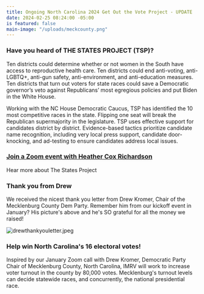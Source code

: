 ```yaml
---
title: Ongoing North Carolina 2024 Get Out the Vote Project - UPDATE
date: 2024-02-25 08:24:00 -05:00
is featured: false
main-image: "/uploads/meckcounty.png"
---
```


### Have you heard of THE STATES PROJECT (TSP)?

Ten districts could determine whether or not women in the South have access to reproductive health care. Ten districts could end anti-voting, anti-LGBTQ+, anti-gun safety, anti-environment, and anti-education measures. Ten districts that turn out voters for state races could save a Democratic governor’s veto against Republicans’ most egregious policies and put Biden in the White House.

Working with the NC House Democratic Caucus, TSP has identified the 10 most competitive races in the state. Flipping one seat will break the Republican supermajority in the legislature.  TSP uses effective support for candidates district by district. Evidence-based tactics prioritize candidate name recognition, including very local press support, candidate door-knocking, and ad-testing to ensure candidates address local issues.

### [Join a Zoom event with Heather Cox Richardson](https://secure.actblue.com/donate/leanleft-states-nc)

Hear more about The States Project
 


### Thank you from Drew

We received the nicest thank you letter from Drew Kromer, Chair of the Mecklenburg County Dem Party. Remember him from our kickoff event in January? His picture's above and he's SO grateful for all the money we raised! 

![drewthankyouletter.jpeg](/uploads/drewthankyouletter.jpeg)

### Help win North Carolina's 16 electoral votes!

Inspired by our January Zoom call with Drew Kromer, Democratic Party Chair of Mecklenburg County, North Carolina, IMRV will work to increase voter turnout in the county by 80,000 votes.  Mecklenburg's turnout levels can decide statewide races, and concurrently, the national presidential race.